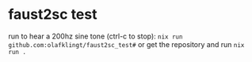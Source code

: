 # faust2sc test
run to hear a 200hz sine tone (ctrl-c to stop):
`nix run github.com:olafklingt/faust2sc_test#`
or get the repository and run
`nix run .`
